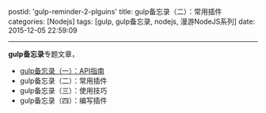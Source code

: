 postid: 'gulp-reminder-2-plguins'
title: gulp备忘录（二）：常用插件
categories: [Nodejs]
tags: [gulp, gulp备忘录, nodejs, 漫游NodeJS系列]
date: 2015-12-05 22:59:09

---

**gulp备忘录**专题文章，

- [gulp备忘录（一）：API指南](http://gejiawen.github.io/2015/12/05/gulp-reminder-1-api/)
- gulp备忘录（二）：常用插件
- gulp备忘录（三）：使用技巧
- gulp备忘录（四）：编写插件

